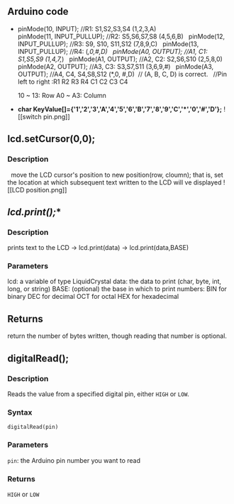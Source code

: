## Arduino code
* pinMode(10, INPUT); //R1: S1,S2,S3,S4 (1,2,3,A)                                  
  pinMode(11, INPUT_PULLUP); //R2: S5,S6,S7,S8 (4,5,6,B)
  pinMode(12, INPUT_PULLUP); //R3: S9, S10, S11,S12 (7,8,9,C)
  pinMode(13, INPUT_PULLUP); //R4: (*,0,#,D)
  pinMode(A0, OUTPUT); //A1, C1: S1,S5,S9 (1,4,7,*)
  pinMode(A1, OUTPUT); //A2, C2: S2,S6,S10 (2,5,8,0)
  pinMode(A2, OUTPUT); //A3, C3: S3,S7,S11 (3,6,9,#)
  pinMode(A3, OUTPUT); //A4, C4, S4,S8,S12 (*,0, #,D)  // (A, B, C, D) is correct.
  //Pin left to right :R1 R2 R3 R4 C1 C2 C3 C4

	10 ~ 13: Row
	A0 ~ A3: Column

* **char KeyValue[]={'1','2','3','A','4','5','6','B','7','8','9','C','*','0','#','D'};**
![[switch pin.png]]


## **lcd.setCursor(0,0);**
### Description
  move the LCD cursor's position to new position(row, cloumn); that is, set the location at which subsequent text written to the LCD will ve displayed
	![[LCD position.png]]


## *lcd.print();**
### Description
prints text to the LCD
	-> lcd.print(data)
	-> lcd.print(data,BASE)

### Parameters
lcd:    a variable of type LiquidCrystal
data:  the data to print (char, byte, int, long, or string)
BASE: (optional) the base in which to print numbers: 
			BIN for binary
			DEC for decimal
			OCT for octal
			HEX for hexadecimal

## Returns
return the number of bytes written, though reading that number is optional.

## **digitalRead();**
### Description
Reads the value from a specified digital pin, either `HIGH` or `LOW`.

### Syntax
`digitalRead(pin)`

### Parameters
`pin`: the Arduino pin number you want to read

### Returns
`HIGH` or `LOW`